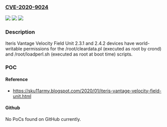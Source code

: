 ### [CVE-2020-9024](https://cve.mitre.org/cgi-bin/cvename.cgi?name=CVE-2020-9024)
![](https://img.shields.io/static/v1?label=Product&message=n%2Fa&color=blue)
![](https://img.shields.io/static/v1?label=Version&message=n%2Fa&color=blue)
![](https://img.shields.io/static/v1?label=Vulnerability&message=n%2Fa&color=brighgreen)

### Description

Iteris Vantage Velocity Field Unit 2.3.1 and 2.4.2 devices have world-writable permissions for the /root/cleardata.pl (executed as root by crond) and /root/loadperl.sh (executed as root at boot time) scripts.

### POC

#### Reference
- https://sku11army.blogspot.com/2020/01/iteris-vantage-velocity-field-unit.html

#### Github
No PoCs found on GitHub currently.

